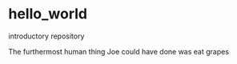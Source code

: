 # hello_world
introductory repository

The furthermost human thing Joe could have done was eat grapes 
